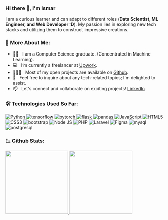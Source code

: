 ### Hi there 👋, I'm Ismar

I am a curious learner and can adapt to different roles (**Data Scientist, ML Engineer, and Web Developer :D**). My passion lies in exploring new tech stacks and utilizing them to construct impressive creations.

### 🫣 More About Me:

- 🧑‍🎓 &nbsp; I am a Computer Science graduate. (Concentrated in Machine Learning). 
- 💻 &nbsp; I’m currently a freelancer at [Upwork](https://www.upwork.com/freelancers/~017e13c27ce0e69037).
- 👨🏻‍💻 &nbsp; Most of my open projects are available on [Github](https://github.com/ismarapw?tab=repositories).
- 💬 &nbsp; Feel free to inquire about any tech-related topics; I'm delighted to assist.
- 📫 &nbsp; Let's connect and collaborate on exciting projects! [LinkedIn](https://www.linkedin.com/in/rahul-jha98/)


### 🛠 Technologies Used So Far:
<div display="flex">
  <img src="https://img.shields.io/badge/python-%2320232a.svg?style=for-the-badge&logo=python" alt="Python"/>
  <img src="https://img.shields.io/badge/tensorflow-%2320232a.svg?style=for-the-badge&logo=tensorflow" alt="tensorflow"/>
  <img src="https://img.shields.io/badge/pytorch-%2320232a.svg?style=for-the-badge&logo=pytorch" alt="pytorch"/>
  <img src="https://img.shields.io/badge/flask-%2320232a.svg?style=for-the-badge&logo=flask" alt="flask"/>
  <img src="https://img.shields.io/badge/pandas-%2320232a.svg?style=for-the-badge&logo=pandas" alt="pandas"/>
  <img src="https://img.shields.io/badge/javascript-%2320232a.svg?style=for-the-badge&logo=javascript" alt="JavaScript"/>
  <img src="https://img.shields.io/badge/html5-%2320232a.svg?style=for-the-badge&logo=html5" alt="HTML5"/>
  <img src="https://img.shields.io/badge/css3-%2320232a.svg?style=for-the-badge&logo=css3" alt="CSS3"/>
  <img src="https://img.shields.io/badge/bootstrap-%2320232a.svg?style=for-the-badge&logo=bootstrap" alt="bootstrap"/>
  <img src="https://img.shields.io/badge/node.js-%2320232a.svg?style=for-the-badge&logo=node.js" alt="Node JS"/>
  <img src="https://img.shields.io/badge/php-%2320232a.svg?style=for-the-badge&logo=php" alt="PHP"/>
  <img src="https://img.shields.io/badge/laravel-%2320232a.svg?style=for-the-badge&logo=laravel" alt="Laravel"/>
  <img src="https://img.shields.io/badge/figma-%2320232a.svg?style=for-the-badge&logo=figma" alt="Figma"/>
  <img src="https://img.shields.io/badge/mysql-%2320232a.svg?style=for-the-badge&logo=mysql" alt="mysql"/>
  <img src="https://img.shields.io/badge/postgresql-%2320232a.svg?style=for-the-badge&logo=postgresql" alt="postgresql"/>
</div>


### 📉 Github Stats:
<a href="#">
  <img height=200 src="https://github-readme-stats.vercel.app/api?username=ismarapw&show=reviews&show_icons=true&hide_rank=true" />
</a>
<a href="#">
  <img height=200 src="https://github-readme-stats.vercel.app/api/top-langs/?username=ismarapw&layout=compact" />
</a>
